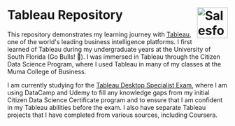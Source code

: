 # Tableau Repository <img src="https://cdn.simpleicons.org/tableau/000/fff" alt="Salesforce Tableau Logo" width=70 align=right>

This repository demonstrates my learning journey with [Tableau](https://www.tableau.com/), one of the world's leading business intelligence platforms. I first learned of Tableau during my undergraduate years at the University of South Florida (Go Bulls! 🤘). I was immersed in Tableau through the Citizen Data Science Program, where I used Tableau in many of my classes at the Muma College of Business.

I am currently studying for the [Tableau Desktop Specialist Exam](https://www.tableau.com/learn/certification/desktop-specialist), where I am using DataCamp and Udemy to fill any knowledge gaps from my initial Citizen Data Science Certificate program and to ensure that I am confident in my Tableau abilities before the exam. I also have separate Tableau projects that I have completed from various sources, including Coursera.
